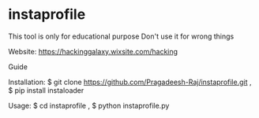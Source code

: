 # instaprofile

This tool is only for educational purpose
Don't use it for wrong things

Website: https://hackinggalaxy.wixsite.com/hacking

Guide 

Installation:
       $ git clone https://github.com/Pragadeesh-Raj/instaprofile.git ,
       $ pip install instaloader
       
Usage:
   $ cd instaprofile ,
   $ python instaprofile.py
